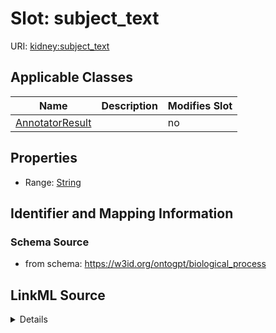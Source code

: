 

# Slot: subject_text

URI: [kidney:subject_text](http://w3id.org/ontogpt/kidney-templatesubject_text)



<!-- no inheritance hierarchy -->





## Applicable Classes

| Name | Description | Modifies Slot |
| --- | --- | --- |
| [AnnotatorResult](AnnotatorResult.md) |  |  no  |







## Properties

* Range: [String](String.md)





## Identifier and Mapping Information







### Schema Source


* from schema: https://w3id.org/ontogpt/biological_process




## LinkML Source

<details>
```yaml
name: subject_text
from_schema: https://w3id.org/ontogpt/biological_process
rank: 1000
alias: subject_text
owner: AnnotatorResult
domain_of:
- AnnotatorResult
range: string

```
</details>